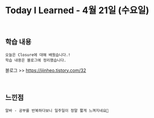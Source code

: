 # Today I Learned - 4월 21일 (수요일)

<br>

## 학습 내용
```
오늘은 Closure에 대해 배웠습니다.!
학습 내용은 블로그에 정리했습니다. 
```
블로그 >> <https://jiinheo.tistory.com/32>

<br>

## 느낀점
```
알바 - 공부를 반복하다보니 일주일이 정말 짧게 느껴지네요🥲
```
